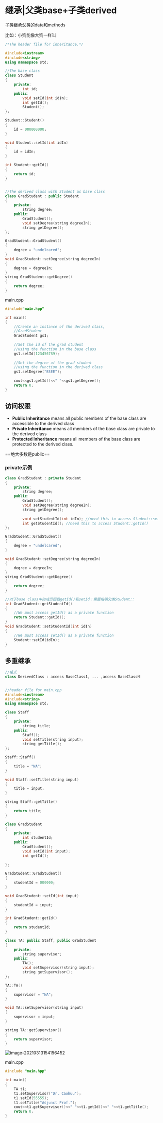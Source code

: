 # 继承|父类base+子类derived

子类继承父类的data和methods

比如：小狗能像大狗一样叫

```c++
/*The header file for inheritance.*/

#include<iostream>
#include<string>
using namespace std;

//The base class
class Student
{
    private:
        int id;
    public:
        void setId(int idIn);
        int getId();
        Student();
};

Student::Student()
{
    id = 000000000;
}

void Student::setId(int idIn)
{
    id = idIn;
}

int Student::getId()
{
    return id;
}


//The derived class with Student as base class
class GradStudent : public Student
{
    private:
        string degree;
    public:
        GradStudent();
        void setDegree(string degreeIn);
        string getDegree();
};

GradStudent::GradStudent()
{
    degree = "undelcared";
}
void GradStudent::setDegree(string degreeIn)
{
    degree = degreeIn;
}
string GradStudent::getDegree()
{
    return degree;
}
```



main.cpp

```c++
#include"main.hpp"

int main()
{
    //Create an instance of the derived class, 
    //GradStudent
    GradStudent gs1;
    
    //Set the id of the grad student
    //using the function in the base class
    gs1.setId(123456789);
    
    //Set the degree of the grad student
    //using the function in the derived class
    gs1.setDegree("BSEE");
    
    cout<<gs1.getId()<<" "<<gs1.getDegree();
    return 0;
}
```



## 访问权限

- **Public Inheritance** means all public members of the base class are accessible to the derived class
- **Private Inheritance** means all members of the base class are private to the derived class
- **Protected Inheritance** means all members of the base class are protected to the derived class.

==绝大多数是public==



### private示例



```c++
class GradStudent : private Student
{
    private:
        string degree;
    public:
        GradStudent();
        void setDegree(string degreeIn);
        string getDegree();
        
    	void setStudentId(int idIn); //need this to access Student::setId()
        int getStudentId(); //need this to access Student::getId()
};

GradStudent::GradStudent()
{
    degree = "undelcared";
}

void GradStudent::setDegree(string degreeIn)
{
    degree = degreeIn;
}
string GradStudent::getDegree()
{
    return degree;
}

//对于base class中的成员函数getId()和setId：需要指明父类Student::
int GradStudent::getStudentId()
{
    //We must access getId() as a private function
    return Student::getId(); 
}
void GradStudent::setStudentId(int idIn)
{
    //We must access setId() as a private function
    Student::setId(idIn); 
}
```





## 多重继承

```c++
//格式
class DerivedClass : access BaseClass1, ... ,access BaseClassN

    
//header file for main.cpp
#include<iostream>
#include<string>
using namespace std;

class Staff
{
    private:
        string title;
    public:
        Staff();
        void setTitle(string input);
        string getTitle();
};

Staff::Staff()
{
    title = "NA";
}

void Staff::setTitle(string input)
{
    title = input;
}

string Staff::getTitle()
{
    return title;
}

class GradStudent
{
    private: 
        int studentId;
    public:
        GradStudent();
        void setId(int input);
        int getId();
    
};

GradStudent::GradStudent()
{
    studentId = 000000;
}

void GradStudent::setId(int input)
{
    studentId = input;
}

int GradStudent::getId()
{
    return studentId;
}

class TA: public Staff, public GradStudent
{
    private:
        string supervisor;
    public:
        TA();
        void setSupervisor(string input);
        string getSupervisor();
};

TA::TA()
{
    supervisor = "NA";
}

void TA::setSupervisor(string input)
{
    supervisor = input;
}

string TA::getSupervisor()
{
    return supervisor;
}
```

![image-20210313154156452](https://cdn.jsdelivr.net/gh/DaiDuncan/PicUploader/img/20210313154156.png)

main.cpp

```c++
#include "main.hpp"

int main()
{
    TA t1;
    t1.setSupervisor("Dr. Caohuu");
    t1.setId(55555);
    t1.setTitle("Adjunct Prof.");
    cout<<t1.getSupervisor()<<" "<<t1.getId()<<" "<<t1.getTitle();
    return 0;
}
```

